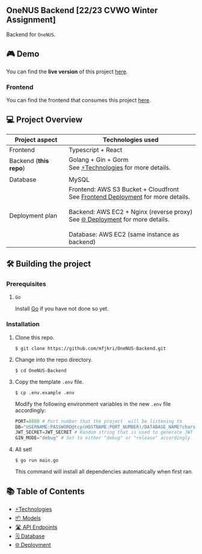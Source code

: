 ## OneNUS Backend [22/23 CVWO Winter Assignment]

Backend for `OneNUS`.

## 🎮 Demo

You can find the **live version** of this project [here](https://app.onenus.link).

### Frontend

You can find the frontend that consumes this project [here](https://github.com/mfjkri/OneNUS).

## 💻 Project Overview

| Project aspect          | Technologies used                                                                                                                                                                                                                                                                                                                             |
| ----------------------- | --------------------------------------------------------------------------------------------------------------------------------------------------------------------------------------------------------------------------------------------------------------------------------------------------------------------------------------------- |
| Frontend                | Typescript + React                                                                                                                                                                                                                                                                                                                            |
| Backend (**this repo**) | Golang + Gin + Gorm<br>See [⚡️Technologies](docs/technologies-used.md#%EF%B8%8Ftechnologies) for more details.                                                                                                                                                                                                                               |
| Database                | MySQL                                                                                                                                                                                                                                                                                                                                         |
| Deployment plan         | Frontend: AWS S3 Bucket + Cloudfront<br>See [Frontend Deployment](https://github.com/mfjkri/OneNUS/blob/master/docs/deployment.md#-deployment) for more details.<br><br>Backend: AWS EC2 + Nginx (reverse proxy)<br>See [🌐 Deployment](docs/deployment.md#-deployment) for more details.<br><br>Database: AWS EC2 (same instance as backend) |

## 🛠 Building the project

### Prerequisites

1. `Go`

   Install [Go](https://go.dev/doc/install) if you have not done so yet.

### Installation

1. Clone this repo.
   ```
   $ git clone https://github.com/mfjkri/OneNUS-Backend.git
   ```
2. Change into the repo directory.

   ```
   $ cd OneNUS-Backend
   ```

3. Copy the template `.env` file.

   ```
   $ cp .env.example .env
   ```

   Modify the following environment variables in the new `.env` file accordingly:

   ```python
   PORT=8080 # Port number that the project  will be listening to
   DB="USERNAME:PASSWORD@tcp(HOSTNAME:PORT_NUMBER)/DATABASE_NAME?charset=utf8mb4&parseTime=True&loc=Local" # Credentials to connect to database
   JWT_SECRET=JWT_SECRET # Random string that is used to generate JWT tokens
   GIN_MODE="debug" # Set to either "debug" or "release" accordingly
   ```

4. All set!

   ```
   $ go run main.go
   ```

   This command will install all dependencies automatically when first ran.

## 📚 Table of Contents

- [⚡️Technologies](docs/technologies-used.md#%EF%B8%8Ftechnologies)
- [📦 Models](docs/project-details.md#-models)
- [🛣️ API Endpoints](docs/project-details.md#%EF%B8%8F-api-endpoints)
- [🗒️ Database](docs/database.md#%EF%B8%8F-database)
- [🌐 Deployment](docs/deployment.md#-deployment)
